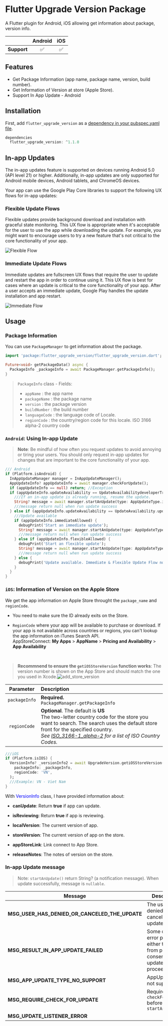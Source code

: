 # Flutter Upgrade Version Package

A Flutter plugin for Android, iOS allowing get information about package, version info.

|                | Android | iOS |
|:----------------| :-----: | :-----:|
| **Support**   | ✅ | ✅ | 


## Features

* Get Package Information (app name, package name, version, build number).
* Get Information of Version at store (Apple Store).
* Support In App Update - Android

## Installation

First, add `flutter_upgrade_version` as a [dependency in your pubspec.yaml file](https://flutter.dev/using-packages/).

```dart
dependencies
  flutter_upgrade_version: ^1.1.0
```

## In-app Updates

The in-app updates feature is supported on devices running Android 5.0 (API level 21) or higher. Additionally, in-app updates are only supported for Android mobile devices, Android tablets, and ChromeOS devices.

Your app can use the Google Play Core libraries to support the following UX flows for in-app updates:

### Flexible Update Flows

Flexible updates provide background download and installation with graceful state monitoring. This UX flow is appropriate when it's acceptable for the user to use the app while downloading the update. For example, you might want to encourage users to try a new feature that's not critical to the core functionality of your app.

![Flexible Flow](assets/flexible_flow.png)


### Immediate Update Flows

Immediate updates are fullscreen UX flows that require the user to update and restart the app in order to continue using it. This UX flow is best for cases where an update is critical to the core functionality of your app. After a user accepts an immediate update, Google Play handles the update installation and app restart.

![Immediate Flow](assets/immediate_flow.png)



## Usage

### Package Information
You can use `PackageManager` to get information about the package.

```dart
import 'package:flutter_upgrade_version/flutter_upgrade_version.dart';

Future<void> getPackageData() async {
  PackageInfo _packageInfo = await PackageManager.getPackageInfo();
}
```

> `PackageInfo` class - Fields:
> - `appName` : the app name
> - `packageName` : the package name
> - `version` : the package version
> - `buildNumber` : the build number
> - `languageCode` : the language code of Locale.
> - `regionCode` : the country/region code for this locale. ISO 3166 alpha-2 country code

### `Android`: Using **In-app Update**

> **Note**: Be mindful of how often you request updates to avoid annoying or tiring your users. You should only request in-app updates for changes that are important to the core functionality of your app.

> 
```dart
/// Android
if (Platform.isAndroid) {
  InAppUpdateManager manager = InAppUpdateManager();
  AppUpdateInfo? appUpdateInfo = await manager.checkForUpdate();
  if (appUpdateInfo == null) return; //Exception
  if (appUpdateInfo.updateAvailability == UpdateAvailabilitydeveloperTriggeredUpdateInProgress) {
    ///If an in-app update is already running, resume the update.
    String? message = await manager.startAnUpdate(type: AppUpdateType.immediate);
    ///message return null when run update success 
  } else if (appUpdateInfo.updateAvailability == UpdateAvailability.updateAvailable) {
    ///Update available
    if (appUpdateInfo.immediateAllowed) {
      debugPrint('Start an immediate update');
      String? message = await manager.startAnUpdate(type: AppUpdateType.immediate);
      ///message return null when run update success 
    } else if (appUpdateInfo.flexibleAllowed) {
      debugPrint('Start an flexible update');
      String? message = await manager.startAnUpdate(type: AppUpdateType.flexible);
      ///message return null when run update success
    } else {
      debugPrint('Update available. Immediate & Flexible Update Flow not allow');
    }
  }
}
```

### `iOS`: Information of Version on the Apple Store
We get the app information on Apple Store throught the `package_name` and `regionCode`. 

- You need to make sure the ID already exits on the Store.

- `RegionCode` where your app will be available to purchase or download. If  your app is not available across countries or regions, you can't lookup the app information on iTunes Search API. <br/>AppStoreConnect: **My Apps** > **AppName** > **Pricing and Availability** > **App Availability**

<br/>

> **Recommnend to ensure the `getiOSStoreVersion` function works**: The version number is shown on the App Store and should match the one you used in Xcode.![add_store_version](assets/apple_store_version.png)

| Parameter | Description | 
| :-----: | :----- |
| `packageInfo` | **Required.** <br/>`PackageManager.getPackageInfo`|
| `regionCode` | **Optional**. The default is **US** <br/>The two-letter country code for the store you want to search. The search uses the default store front for the specified country. <br/>*See [ISO_3166-1_alpha-2](https://en.wikipedia.org/wiki/ISO_3166-1_alpha-2) for a list of ISO Country Codes.* 
```dart
///iOS
if (Platform.isIOS) {
  VersionInfo? _versionInfo2 = await UpgradeVersion.getiOSStoreVersion(
    packageInfo: _packageInfo, 
    regionCode: 'VN',
  );
  ///Example: VN - Viet Nam
}

```

With <span style='color:blue'>VersionInfo</span> class, I have provided information about:

* **canUpdate**: Return **true** if app can update.

* **isReviewing**: Return **true** if app is reviewing.

* **localVersion**: The current version of app.

* **storeVersion**: The current version of app on the store.

* **appStoreLink**: Link connect to App Store.

* **releaseNotes**: The notes of version on the store.


### In-app Update message

>Note: `startAnUpdate()` return String? (a notification message). When update successfully, message is `nullable`.

| Message | Description |
|----------------|----------------|
| **MSG_USER_HAS_DENIED_OR_CANCELED_THE_UPDATE** | The user has denied or canceled the update. | 
| **MSG_RESULT_IN_APP_UPDATE_FAILED** | Some other error prevented either the user from providing consent or the update from proceeding.|
| **MSG_APP_UPDATE_TYPE_NO_SUPPORT** | AppUpdateType not support|
| **MSG_REQUIRE_CHECK_FOR_UPDATE** | Required call `checkForUpdate` before `startAnUpdate` |
| **MSG_UPDATE_LISTENER_ERROR**| |
